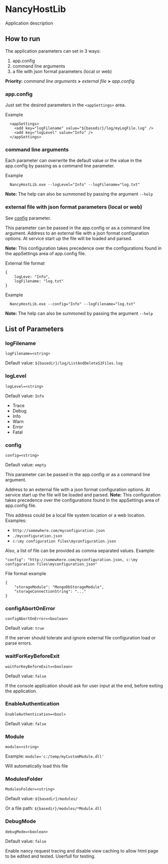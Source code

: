 # NancyHostLib

Application description

## How to run

The application parameters can set in 3 ways:

1. app.config
2. command line arguments
3. a file with json format parameters (local or web)


**Priority:** *command line arguments* **>** *external file* **>** *app.config*

### app.config
Just set the desired parameters in the `<appSettings>` area.

Example

```
  <appSettings>
    <add key="logFilename" value="${basedir}/log/myLogFile.log" />
    <add key="logLevel" value="Info" />
  </appSettings>
```


### command line arguments
Each parameter can overwrite the default value or the value in the app.config by passing as a command line parameter.

Example

```
  NancyHostLib.exe --logLevel="Info" --logFilename="log.txt"
```

**Note:** The help can also be summoned by passing the argument `--help`


### external file with json format parameters (local or web)

See [config](#config) parameter.

This parameter can be passed in the app.config or as a command line argument.
Address to an external file with a json format configuration options. At service start up the file will be loaded and parsed.

**Note:** This configuration takes precedence over the configurations found in the appSettings area of app.config file. 

External file format

```
{
    logLeve: "Info",
    logFilename: "log.txt"
}
```


Example

```
  NancyHostLib.exe --config="Info" --logFilename="log.txt"
```

**Note:** The help can also be summoned by passing the argument `--help`




## List of Parameters

### logFilename
`logFilename=<string>`

Default value: `${basedir}/log/ListAndDeleteS3Files.log`


### logLevel
`logLevel=<string>`

Default value: `Info`

* Trace
* Debug
* Info
* Warn
* Error
* Fatal


### config
`config=<string>`

Default value: `empty`

This parameter can be passed in the app.config or as a command line argument.

Address to an external file with a json format configuration options. At service start up the file will be loaded and parsed.
**Note:** This configuration takes precedence over the configurations found in the appSettings area of app.config file.

This address could be a local file system location or a web location. Examples:
* `http://somewhere.com/myconfiguration.json`
* `./myconfiguration.json`
* `c:\my configuration files\myconfiguration.json`


Also, a list of file can be provided as comma separated values. Example: 

```
"config": "http://somewhere.com/myconfiguration.json, c:\my configuration files\myconfiguration.json"
```

File format example

```
{
    "storageModule": "MongoDbStorageModule",
    "storageConnectionString": "..."
}
```


### configAbortOnError
`configAbortOnError=<boolean>`

Default value: `true`

If the server should tolerate and ignore external file configuration load or parse errors.


### waitForKeyBeforeExit
`waitForKeyBeforeExit=<boolean>`

Default value: `false`

If the console application should ask for user input at the end, before exiting the application.


### EnableAuthentication
`EnableAuthentication=<bool>`

Default value: `false`


### Module
`module=<string>`

Example:
`module='c:/temp/myCustomModule.dll'`

Will automatically load this file



### ModulesFolder
`ModulesFolder=<string>`

Default value: `${basedir}/modules/`

Or a file path: `${basedir}/modules/*Module.dll`



### DebugMode
`debugMode=<boolean>`

Default value: `false`

Enable nancy request tracing and disable view caching to allow html page to be edited and tested.
Userfull for testing.